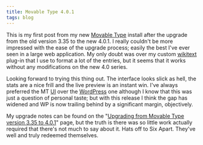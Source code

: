 ```yaml
---
title: Movable Type 4.0.1
tags: blog
---
```


This is my first post from my new [Movable Type](http://www.wincent.com/knowledge-base/Movable%20Type) install after the upgrade from the old version 3.35 to the new 4.0.1. I really couldn't be more impressed with the ease of the upgrade process; easily the best I've ever seen in a large web application. My only doubt was over my custom [wikitext](http://www.wincent.com/knowledge-base/wikitext) plug-in that I use to format a lot of the entries, but it seems that it works without any modifications on the new 4.0 series.

Looking forward to trying this thing out. The interface looks slick as hell, the stats are a nice frill and the live preview is an instant win. I've always preferred the MT [UI](http://www.wincent.com/knowledge-base/UI) over the [WordPress](http://www.wincent.com/knowledge-base/WordPress) one although I know that this was just a question of personal taste; but with this release I think the gap has widened and WP is now trailing behind by a significant margin, objectively.

My upgrade notes can be found on the "[Upgrading from Movable Type version 3.35 to 4.0.1](http://www.wincent.com/knowledge-base/Upgrading%20from%20Movable%20Type%20version%203.35%20to%204.0.1)" page, but the truth is there was so little work actually required that there's not much to say about it. Hats off to Six Apart. They've well and truly redeemed themselves.
